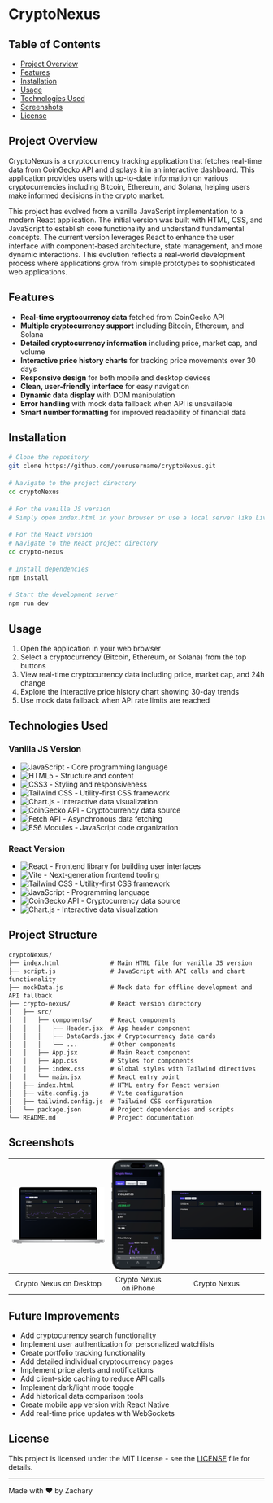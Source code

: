 # **CryptoNexus**

## **Table of Contents**

- [Project Overview](#project-overview)
- [Features](#features)
- [Installation](#installation)
- [Usage](#usage)
- [Technologies Used](#technologies-used)
- [Screenshots](#screenshots)
- [License](#license)

## **Project Overview**

CryptoNexus is a cryptocurrency tracking application that fetches real-time data from CoinGecko API and displays it in an interactive dashboard. This application provides users with up-to-date information on various cryptocurrencies including Bitcoin, Ethereum, and Solana, helping users make informed decisions in the crypto market.

This project has evolved from a vanilla JavaScript implementation to a modern React application. The initial version was built with HTML, CSS, and JavaScript to establish core functionality and understand fundamental concepts. The current version leverages React to enhance the user interface with component-based architecture, state management, and more dynamic interactions. This evolution reflects a real-world development process where applications grow from simple prototypes to sophisticated web applications.

## **Features**

- **Real-time cryptocurrency data** fetched from CoinGecko API
- **Multiple cryptocurrency support** including Bitcoin, Ethereum, and Solana
- **Detailed cryptocurrency information** including price, market cap, and volume
- **Interactive price history charts** for tracking price movements over 30 days
- **Responsive design** for both mobile and desktop devices
- **Clean, user-friendly interface** for easy navigation
- **Dynamic data display** with DOM manipulation
- **Error handling** with mock data fallback when API is unavailable
- **Smart number formatting** for improved readability of financial data

## **Installation**

```bash
# Clone the repository
git clone https://github.com/yourusername/cryptoNexus.git

# Navigate to the project directory
cd cryptoNexus

# For the vanilla JS version
# Simply open index.html in your browser or use a local server like Live Server in VS Code

# For the React version
# Navigate to the React project directory
cd crypto-nexus

# Install dependencies
npm install

# Start the development server
npm run dev
```

## **Usage**

1. Open the application in your web browser
2. Select a cryptocurrency (Bitcoin, Ethereum, or Solana) from the top buttons
3. View real-time cryptocurrency data including price, market cap, and 24h change
4. Explore the interactive price history chart showing 30-day trends
5. Use mock data fallback when API rate limits are reached

## **Technologies Used**

### Vanilla JS Version
- ![JavaScript](https://img.shields.io/badge/JavaScript-F7DF1E?style=for-the-badge&logo=javascript&logoColor=black) - Core programming language
- ![HTML5](https://img.shields.io/badge/HTML5-E34F26?style=for-the-badge&logo=html5&logoColor=white) - Structure and content
- ![CSS3](https://img.shields.io/badge/CSS3-1572B6?style=for-the-badge&logo=css3&logoColor=white) - Styling and responsiveness
- ![Tailwind CSS](https://img.shields.io/badge/Tailwind%20CSS-06B6D4?style=for-the-badge&logo=tailwindcss&logoColor=white) - Utility-first CSS framework
- ![Chart.js](https://img.shields.io/badge/Chart.js-FF6384?style=for-the-badge&logo=chart.js&logoColor=white) - Interactive data visualization
- ![CoinGecko API](https://img.shields.io/badge/CoinGecko%20API-8DC63F?style=for-the-badge&logo=coingecko&logoColor=white) - Cryptocurrency data source
- ![Fetch API](https://img.shields.io/badge/Fetch%20API-00C7B7?style=for-the-badge&logo=javascript&logoColor=white) - Asynchronous data fetching
- ![ES6 Modules](https://img.shields.io/badge/ES6%20Modules-F7DF1E?style=for-the-badge&logo=javascript&logoColor=black) - JavaScript code organization

### React Version
- ![React](https://img.shields.io/badge/React-61DAFB?style=for-the-badge&logo=react&logoColor=black) - Frontend library for building user interfaces
- ![Vite](https://img.shields.io/badge/Vite-646CFF?style=for-the-badge&logo=vite&logoColor=white) - Next-generation frontend tooling
- ![Tailwind CSS](https://img.shields.io/badge/Tailwind%20CSS-06B6D4?style=for-the-badge&logo=tailwindcss&logoColor=white) - Utility-first CSS framework
- ![JavaScript](https://img.shields.io/badge/JavaScript-F7DF1E?style=for-the-badge&logo=javascript&logoColor=black) - Programming language
- ![CoinGecko API](https://img.shields.io/badge/CoinGecko%20API-8DC63F?style=for-the-badge&logo=coingecko&logoColor=white) - Cryptocurrency data source
- ![Chart.js](https://img.shields.io/badge/Chart.js-FF6384?style=for-the-badge&logo=chart.js&logoColor=white) - Interactive data visualization

## **Project Structure**

```
cryptoNexus/
├── index.html              # Main HTML file for vanilla JS version
├── script.js               # JavaScript with API calls and chart functionality
├── mockData.js             # Mock data for offline development and API fallback
├── crypto-nexus/           # React version directory
│   ├── src/
│   │   ├── components/     # React components
│   │   │   ├── Header.jsx  # App header component
│   │   │   ├── DataCards.jsx # Cryptocurrency data cards
│   │   │   └── ...         # Other components
│   │   ├── App.jsx         # Main React component
│   │   ├── App.css         # Styles for components
│   │   ├── index.css       # Global styles with Tailwind directives
│   │   └── main.jsx        # React entry point
│   ├── index.html          # HTML entry for React version
│   ├── vite.config.js      # Vite configuration
│   ├── tailwind.config.js  # Tailwind CSS configuration
│   └── package.json        # Project dependencies and scripts
└── README.md               # Project documentation
```

## **Screenshots**

| <img src="./images/Macbook-PRO-16-2021-127.0.0.1.png" width="600"> | <img src="./images/iPhone-16-PRO-MAX-127.0.0.1.png" width="300"> | <img src="./images/screencapture-127-0-0-1-5500-2025-06-13-10_50_10.png" width="600"> |
| :----------------------------------------------------------------: | :--------------------------------------------------------------: | :-----------------------------------------------------------------------------------: |
|                      Crypto Nexus on Desktop                       |                      Crypto Nexus on iPhone                      |                                     Crypto Nexus                                      |

## **Future Improvements**

- Add cryptocurrency search functionality
- Implement user authentication for personalized watchlists
- Create portfolio tracking functionality
- Add detailed individual cryptocurrency pages
- Implement price alerts and notifications
- Add client-side caching to reduce API calls
- Implement dark/light mode toggle
- Add historical data comparison tools
- Create mobile app version with React Native
- Add real-time price updates with WebSockets

## **License**

This project is licensed under the MIT License - see the [LICENSE](LICENSE) file for details.

---

Made with ❤️ by Zachary
